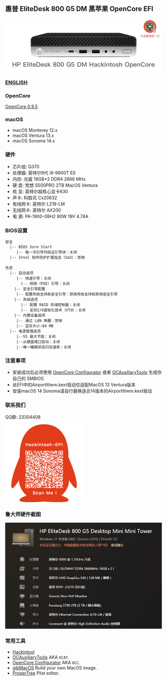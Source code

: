 ## 惠普 EliteDesk 800 G5 DM 黑苹果 OpenCore EFI

![image](ScreenShot/HP800G4DM.png)

### [ENGLISH](README.EN.md)

### OpenCore

[OpenCore 0.9.5](https://github.com/acidanthera/OpenCorePkg)

### macOS

- macOS Monterey 12.x
- macOS Ventura   13.x 
- macOS Sonoma  14.x 

### 硬件

- 芯片组: Q370
- 处理器: 英特尔9代 i9-9900T ES
- 内存: 光威 16GB*2 DDR4 2666 MHz
- 硬   盘: 梵想 S500PRO 2TB MacOS Ventura
- 核   显: 英特尔超核心显卡630
- 声卡: 科胜讯 Cx20632
- 有线网卡: 英特尔 L219-LM
- 无线网卡: 英特尔 AX200
- 电   源: PA-1900-08H2 90W 19V 4.74A

### BIOS设置

```
安全
  |-- BIOS Sure Start
     |-- 每一次引导均验证引导块：关闭
  |-- Intel 软件防护扩展指含（SGX）：禁用
  
先进  
  |-- 启动选项
     |-- 快速引导：关闭
	   |-- 网络（PXE）引导：关闭
	|-- 安全引导配置
     |-- 配置传统支持和安全引导：禁用传统支持和禁用安全引导
	|-- 系统选项
	   |-- 配置 RAID 存储控制器：关闭
	   |-- 定向I/O虚拟化技术（VTd）：关闭
	|-- 内置设备选项
     |-- 通过 LAN 唤醒：禁用
     |-- 显存大小:64 MB
  |-- 电源管理选项
     |--S5 最大节能：关闭
     |--从键盘端口启动：关闭
     |--唯一睡眠状态闪烁速率：关闭

```

### 注意事项

 - 安装成功后必须使用 [OpenCore Configurator](https://mackie100projects.altervista.org/opencore-configurator/) 或者 [OCAuxiliaryTools](https://github.com/ic005k/OCAuxiliaryTools) 生成你自己的 SMBIOS
 - 此EFI中的AirportItlwm.kext驱动仅适配MacOS 13 Ventura版本
 - 安装macOS 14 Sonoma请自行替换适合14版本的AirportItlwm.kext驱动


### 联系我们

QQ群: 23304408

![image](ScreenShot/QRCode.png)

### 鲁大师硬件截图

![image](ScreenShot/masterLu.png)

### 常用工具

- [Hackintool](https://github.com/headkaze/Hackintool) 
- [OCAuxiliaryTools](https://github.com/ic005k/OCAuxiliaryTools) AKA `OCAT`.
- [OpenCore Configurator](https://mackie100projects.altervista.org/opencore-configurator/) AKA `OCC`.
- [gibMacOS](https://github.com/corpnewt/gibMacOS) Build your own MacOS image.
- [ProperTree](https://github.com/corpnewt/ProperTree) Plist editor.